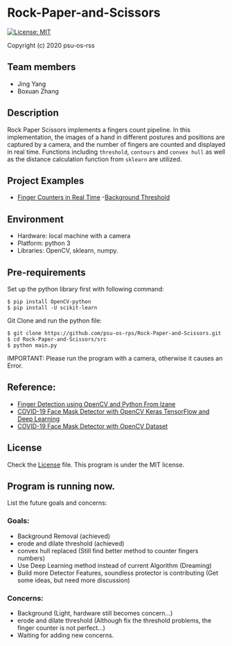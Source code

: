 # Rock-Paper-and-Scissors
[![License: MIT](https://img.shields.io/badge/License-MIT-yellow.svg)](https://github.com/psu-os-rps/Rock-Paper-and-Scissors/blob/master/LICENSE)

Copyright (c) 2020 psu-os-rss

## Team members

- Jing Yang
- Boxuan Zhang


## Description

Rock Paper Scissors implements a fingers count pipeline. In this implementation, the images of a hand in different postures and positions are captured by a camera, and the number of fingers are counted and displayed in real time. Functions including `threshold`, `contours` and `convex hull` as well as the distance calculation function from `sklearn` are utilized.


## Project Examples

- [Finger Counters in Real Time](https://github.com/psu-os-rps/Rock-Paper-and-Scissors/blob/master/example/Finger%20Count_result.mp4)
-[Background Threshold](https://github.com/psu-os-rps/Rock-Paper-and-Scissors/blob/master/example/Thresholded_result.mp4)


## Environment

- Hardware: local machine with a camera
- Platform: python 3
- Libraries: OpenCV, sklearn, numpy.


## Pre-requirements

Set up the python library first with following command:
```shell
$ pip install OpenCV-python
$ pip install -U scikit-learn
```

Git Clone and run the python file:
```shell
$ git clone https://github.com/psu-os-rps/Rock-Paper-and-Scissors.git
$ cd Rock-Paper-and-Scissors/src
$ python main.py
```

IMPORTANT: Please run the program with a camera, otherwise it causes an Error.


## Reference:

- [Finger Detection using OpenCV and Python From lzane](https://github.com/lzane/Fingers-Detection-using-OpenCV-and-Python)
- [COVID-19 Face Mask Detector with OpenCV Keras TensorFlow and Deep Learning](https://www.pyimagesearch.com/2020/05/04/covid-19-face-mask-detector-with-opencv-keras-tensorflow-and-deep-learning/)
- [COVID-19 Face Mask Detector with OpenCV Dataset](https://github.com/prajnasb/observations/tree/master/experiements/data)


## License

Check the [License](https://github.com/psu-os-rps/Rock-Paper-and-Scissors/blob/master/LICENSE) file. This program is under the MIT license.


## Program is running now.

List the future goals and concerns:

### Goals:
- Background Removal (achieved)
- erode and dilate threshold (achieved)
- convex hull replaced (Still find better method to counter fingers numbers)
- Use Deep Learning method instead of current Algorithm (Dreaming)
- Build more Detector Features, soundless protector is contributing (Get some ideas, but need more discussion)

### Concerns:
- Background (Light, hardware still becomes concern...)
- erode and dilate threshold (Although fix the threshold problems, the finger counter is not perfect...)
- Waiting for adding new concerns.